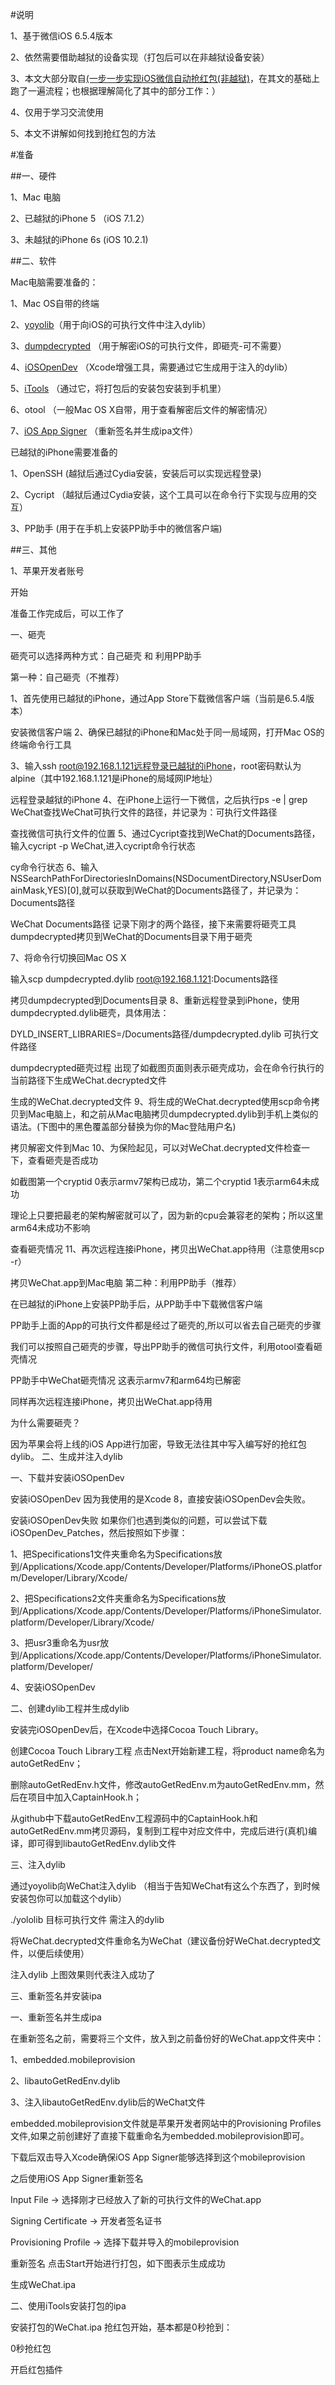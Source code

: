 #说明

1、基于微信iOS 6.5.4版本

2、依然需要借助越狱的设备实现（打包后可以在非越狱设备安装）

3、本文大部分取自[(一步一步实现iOS微信自动抢红包(非越狱)](http://www.jianshu.com/p/189afbe3b429)，在其文的基础上跑了一遍流程；也根据理解简化了其中的部分工作：）

4、仅用于学习交流使用

5、本文不讲解如何找到抢红包的方法

#准备

##一、硬件

1、Mac 电脑

2、已越狱的iPhone 5 （iOS 7.1.2）

3、未越狱的iPhone 6s (iOS 10.2.1)

##二、软件

Mac电脑需要准备的：

1、Mac OS自带的终端

2、[yoyolib](https://github.com/KJCracks/yololib)（用于向iOS的可执行文件中注入dylib）

3、[dumpdecrypted](https://github.com/stefanesser/dumpdecrypted) （用于解密iOS的可执行文件，即砸壳-可不需要）

4、[iOSOpenDev](http://iosopendev.com/download/) （Xcode增强工具，需要通过它生成用于注入的dylib）

5、[iTools](http://pro.itools.cn/pro_mac/) （通过它，将打包后的安装包安装到手机里）

6、otool  （一般Mac OS X自带，用于查看解密后文件的解密情况）

7、[iOS App Signer](https://github.com/Urinx/iOSAppHook/releases)  （重新签名并生成ipa文件）



已越狱的iPhone需要准备的

1、OpenSSH (越狱后通过Cydia安装，安装后可以实现远程登录)

2、Cycript （越狱后通过Cydia安装，这个工具可以在命令行下实现与应用的交互）

3、PP助手   (用于在手机上安装PP助手中的微信客户端)

##三、其他

1、苹果开发者账号

开始

准备工作完成后，可以工作了

一、砸壳

砸壳可以选择两种方式：自己砸壳 和 利用PP助手

第一种：自己砸壳（不推荐）

1、首先使用已越狱的iPhone，通过App Store下载微信客户端（当前是6.5.4版本）


安装微信客户端
2、确保已越狱的iPhone和Mac处于同一局域网，打开Mac OS的终端命令行工具

3、输入ssh root@192.168.1.121远程登录已越狱的iPhone，root密码默认为alpine（其中192.168.1.121是iPhone的局域网IP地址）


远程登录越狱的iPhone
4、在iPhone上运行一下微信，之后执行ps -e | grep WeChat查找WeChat可执行文件的路径，并记录为：可执行文件路径


查找微信可执行文件的位置
5、通过Cycript查找到WeChat的Documents路径，输入cycript -p WeChat,进入cycript命令行状态


cy命令行状态
6、输入NSSearchPathForDirectoriesInDomains(NSDocumentDirectory,NSUserDomainMask,YES)[0],就可以获取到WeChat的Documents路径了，并记录为：Documents路径


WeChat Documents路径
记录下刚才的两个路径，接下来需要将砸壳工具dumpdecrypted拷贝到WeChat的Documents目录下用于砸壳

7、将命令行切换回Mac OS X

输入scp dumpdecrypted.dylib root@192.168.1.121:Documents路径


拷贝dumpdecrypted到Documents目录
8、重新远程登录到iPhone，使用dumpdecrypted.dylib砸壳，具体用法：

DYLD_INSERT_LIBRARIES=/Documents路径/dumpdecrypted.dylib 可执行文件路径


dumpdecrypted砸壳过程
出现了如截图页面则表示砸壳成功，会在命令行执行的当前路径下生成WeChat.decrypted文件


生成的WeChat.decrypted文件
9、将生成的WeChat.decrypted使用scp命令拷贝到Mac电脑上，和之前从Mac电脑拷贝dumpdecrypted.dylib到手机上类似的语法。(下图中的黑色覆盖部分替换为你的Mac登陆用户名)


拷贝解密文件到Mac
10、为保险起见，可以对WeChat.decrypted文件检查一下，查看砸壳是否成功

如截图第一个cryptid 0表示armv7架构已成功，第二个cryptid 1表示arm64未成功

理论上只要把最老的架构解密就可以了，因为新的cpu会兼容老的架构；所以这里arm64未成功不影响


查看砸壳情况
11、再次远程连接iPhone，拷贝出WeChat.app待用（注意使用scp -r）


拷贝WeChat.app到Mac电脑
第二种：利用PP助手（推荐）

在已越狱的iPhone上安装PP助手后，从PP助手中下载微信客户端

PP助手上面的App的可执行文件都是经过了砸壳的,所以可以省去自己砸壳的步骤

我们可以按照自己砸壳的步骤，导出PP助手的微信可执行文件，利用otool查看砸壳情况


PP助手中WeChat砸壳情况
这表示armv7和arm64均已解密

同样再次远程连接iPhone，拷贝出WeChat.app待用

为什么需要砸壳？

因为苹果会将上线的iOS App进行加密，导致无法往其中写入编写好的抢红包dylib。
二、生成并注入dylib

一、下载并安装iOSOpenDev


安装iOSOpenDev
因为我使用的是Xcode 8，直接安装iOSOpenDev会失败。


安装iOSOpenDev失败
如果你们也遇到类似的问题，可以尝试下载iOSOpenDev_Patches，然后按照如下步骤：

1、把Specifications1文件夹重命名为Specifications放到/Applications/Xcode.app/Contents/Developer/Platforms/iPhoneOS.platform/Developer/Library/Xcode/

2、把Specifications2文件夹重命名为Specifications放到/Applications/Xcode.app/Contents/Developer/Platforms/iPhoneSimulator.platform/Developer/Library/Xcode/

3、把usr3重命名为usr放到/Applications/Xcode.app/Contents/Developer/Platforms/iPhoneSimulator.platform/Developer/

4、安装iOSOpenDev

二、创建dylib工程并生成dylib

安装完iOSOpenDev后，在Xcode中选择Cocoa Touch Library。


创建Cocoa Touch Library工程
点击Next开始新建工程，将product name命名为autoGetRedEnv；

删除autoGetRedEnv.h文件，修改autoGetRedEnv.m为autoGetRedEnv.mm，然后在项目中加入CaptainHook.h；

从github中下载autoGetRedEnv工程源码中的CaptainHook.h和autoGetRedEnv.mm拷贝源码，复制到工程中对应文件中，完成后进行(真机)编译，即可得到libautoGetRedEnv.dylib文件

三、注入dylib

通过yoyolib向WeChat注入dylib （相当于告知WeChat有这么个东西了，到时候安装包你可以加载这个dylib）

./yololib 目标可执行文件 需注入的dylib

将WeChat.decrypted文件重命名为WeChat（建议备份好WeChat.decrypted文件，以便后续使用）


注入dylib
上图效果则代表注入成功了

三、重新签名并安装ipa

一、重新签名并生成ipa

在重新签名之前，需要将三个文件，放入到之前备份好的WeChat.app文件夹中：

1、embedded.mobileprovision

2、libautoGetRedEnv.dylib

3、注入libautoGetRedEnv.dylib后的WeChat文件

embedded.mobileprovision文件就是苹果开发者网站中的Provisioning Profiles文件,如果之前创建好了直接下载重命名为embedded.mobileprovision即可。

下载后双击导入Xcode确保iOS App Signer能够选择到这个mobileprovision

之后使用iOS App Signer重新签名

Input File  -> 选择刚才已经放入了新的可执行文件的WeChat.app

Signing Certificate -> 开发者签名证书

Provisioning Profile -> 选择下载并导入的mobileprovision


重新签名
点击Start开始进行打包，如下图表示生成成功


生成WeChat.ipa

二、使用iTools安装打包的ipa


安装打包的WeChat.ipa
抢红包开始，基本都是0秒抢到：




0秒抢红包



开启红包插件